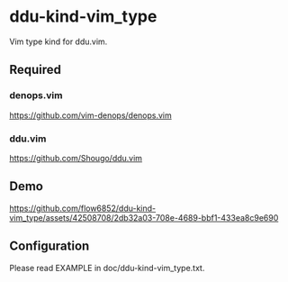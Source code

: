 # ddu-kind-vim_type

Vim type kind for ddu.vim.

## Required

### denops.vim

https://github.com/vim-denops/denops.vim

### ddu.vim

https://github.com/Shougo/ddu.vim

## Demo

https://github.com/flow6852/ddu-kind-vim_type/assets/42508708/2db32a03-708e-4689-bbf1-433ea8c9e690



## Configuration

Please read EXAMPLE in doc/ddu-kind-vim_type.txt.
